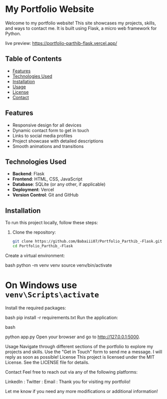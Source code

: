 # My Portfolio Website

Welcome to my portfolio website! This site showcases my projects, skills, and ways to contact me. It is built using Flask, a micro web framework for Python.

live preview: https://portfolio-parthib-flask.vercel.app/

## Table of Contents

- [Features](#features)
- [Technologies Used](#technologies-used)
- [Installation](#installation)
- [Usage](#usage)
- [License](#license)
- [Contact](#contact)

## Features

- Responsive design for all devices
- Dynamic contact form to get in touch
- Links to social media profiles
- Project showcase with detailed descriptions
- Smooth animations and transitions

## Technologies Used

- **Backend**: Flask
- **Frontend**: HTML, CSS, JavaScript
- **Database**: SQLite (or any other, if applicable)
- **Deployment**: Vercel
- **Version Control**: Git and GitHub

## Installation

To run this project locally, follow these steps:

1. Clone the repository:
   ```bash
   git clone https://github.com/Babaiii07/Portfolio_Parthib_-Flask.git
   cd Portfolio_Parthib_-Flask
Create a virtual environment:

bash
python -m venv venv
source venv/bin/activate 
 # On Windows use `venv\Scripts\activate`
Install the required packages:

bash
pip install -r requirements.txt
Run the application:

bash

python app.py
Open your browser and go to http://127.0.0.1:5000.

Usage
Navigate through different sections of the portfolio to explore my projects and skills.
Use the "Get in Touch" form to send me a message. I will reply as soon as possible!
License
This project is licensed under the MIT License. See the LICENSE file for details.

Contact
Feel free to reach out via any of the following platforms:

LinkedIn : 
Twitter : 
Email : 
Thank you for visiting my portfolio!

Let me know if you need any more modifications or additional information!

